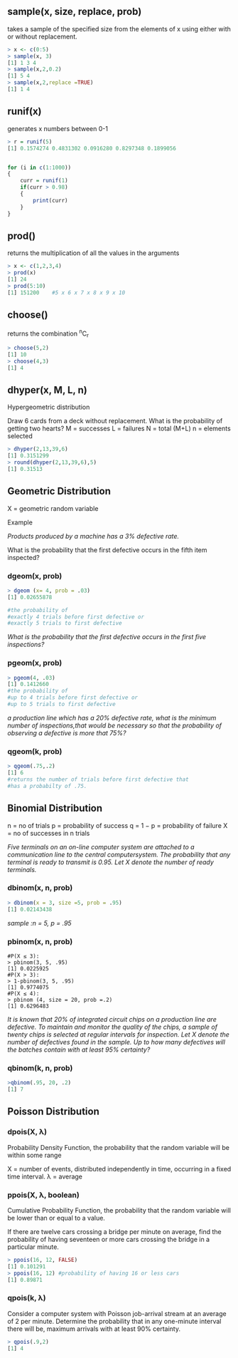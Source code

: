 ## sample(x, size, replace, prob)
takes a sample of the specified size from the elements of x using either with or without replacement.

```R
> x <- c(0:5)
> sample(x, 3)
[1] 1 3 4
> sample(x,2,0.2)
[1] 5 4
> sample(x,2,replace =TRUE)
[1] 1 4
```

## runif(x)

generates x numbers between 0-1
```R
> r = runif(5)
[1] 0.1574274 0.4831302 0.0916280 0.8297348 0.1899056


for (i in c(1:1000))
{
	curr = runif(1) 
	if(curr > 0.98)
	{
		print(curr)
	}
}
```

## prod()

returns the multiplication of all the values in the arguments
```R
> x <- c(1,2,3,4)
> prod(x)
[1] 24
> prod(5:10)
[1] 151200    #5 x 6 x 7 x 8 x 9 x 10
```

## choose()

returns the combination <sup>n</sup>C<sub>r</sub>
```R
> choose(5,2)
[1] 10
> choose(4,3)
[1] 4
```
## dhyper(x, M, L, n)

Hypergeometric distribution

Draw 6 cards from a deck without replacement. What is the probability of getting two hearts?
M = successes
L = failures
N = total (M+L)
n = elements selected

```R
> dhyper(2,13,39,6)
[1] 0.3151299
> round(dhyper(2,13,39,6),5)
[1] 0.31513


```

## Geometric Distribution

X = geometric random variable

Example

_Products produced by a machine has a 3% defective rate._

What is the probability that the first defective occurs in the fifth item inspected?
### dgeom(x, prob)
```R
> dgeom (x= 4, prob = .03)
[1] 0.02655878

#the probability of
#exactly 4 trials before first defective or
#exactly 5 trials to first defective
```
_What is the probability that the first defective occurs in the first five inspections?_
### pgeom(x, prob)
```R
> pgeom(4, .03)
[1] 0.1412660
#the probability of
#up to 4 trials before first defective or
#up to 5 trials to first defective
```
_a production line which has a 20% defective rate, what is the minimum number of inspections,that would be necessary so that the probability of observing a defective is more that 75%?_
### qgeom(k, prob)
```R
> qgeom(.75,.2)
[1] 6
#returns the number of trials before first defective that
#has a probabilty of .75.
```
## Binomial Distribution
n = no of trials
p = probability of success
q = 1 − p = probability of failure
X = no of successes in n trials


_Five terminals on an on-line computer system are attached to a communication line to the central computersystem. The probability that any terminal is ready to transmit is 0.95. Let X denote the number of ready terminals._

### dbinom(x, n, prob)
```R
> dbinom(x = 3, size =5, prob = .95)
[1] 0.02143438
```
_sample :n = 5, p = .95_
### pbinom(x, n, prob)
```
#P(X ≤ 3):
> pbinom(3, 5, .95)
[1] 0.0225925
#P(X > 3):
> 1-pbinom(3, 5, .95)
[1] 0.9774075
#P(X ≤ 4):
> pbinom (4, size = 20, prob =.2)
[1] 0.6296483
```
_It is known that 20% of integrated circuit chips on a production line are defective. To maintain and monitor the quality of the chips, a sample of twenty chips is selected at regular intervals for inspection. Let X denote the number of defectives found in the sample._
_Up to how many defectives will the batches contain with at least 95% certainty?_
### qbinom(k, n, prob)
```R
>qbinom(.95, 20, .2)
[1] 7

```
## Poisson Distribution

### dpois(X, λ)
Probability Density Function, the probability that the random variable will be within some range

X = number of events, distributed independently in time, occurring in a fixed time interval.
λ = average



### ppois(X, λ, boolean)
Cumulative Probability Function, the probability that the random variable will be lower than or equal to a value.

If there are twelve cars crossing a bridge per minute on average, find the probability of having seventeen or more cars crossing the bridge in a particular minute.

```R
> ppois(16, 12, FALSE)
[1] 0.101291
> ppois(16, 12) #probability of having 16 or less cars
[1] 0.89871
```

### qpois(k, λ)

Consider a computer system with Poisson job-arrival stream at an average of 2 per minute. Determine the probability that in any one-minute interval there will be, maximum arrivals with at least 90% certainty.

```R
> qpois(.9,2)
[1] 4
```
